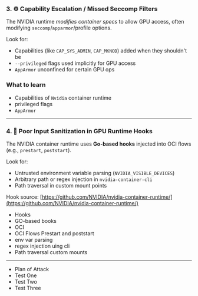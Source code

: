 ### 3. ⚙️ **Capability Escalation / Missed Seccomp Filters**

The NVIDIA runtime _modifies container specs_ to allow GPU access, often modifying `seccomp`/`apparmor`/profile options.

Look for:

- Capabilities (like `CAP_SYS_ADMIN`, `CAP_MKNOD`) added when they shouldn't be
- `--privileged` flags used implicitly for GPU access
- `AppArmor` unconfined for certain GPU ops

### What to learn 

- Capabilities of `Nvidia` container runtime
- privileged flags 
- `AppArmor` 

---
### 4. 🧱 **Poor Input Sanitization in GPU Runtime Hooks**

The NVIDIA container runtime uses **Go-based hooks** injected into OCI flows (e.g., `prestart`, `poststart`).

Look for:

- Untrusted environment variable parsing (`NVIDIA_VISIBLE_DEVICES`)
- Arbitrary path or regex injection in `nvidia-container-cli`
- Path traversal in custom mount points

Hook source: [https://github.com/NVIDIA/nvidia-container-runtime/](https://github.com/NVIDIA/nvidia-container-runtime/)

- Hooks
- GO-based books
- OCI 
- OCI Flows Prestart and poststart
- env var parsing 
- regex injection uing cli
- Path traversal custom mounts



----

- Plan of Attack
- Test One
- Test Two
- Test Three